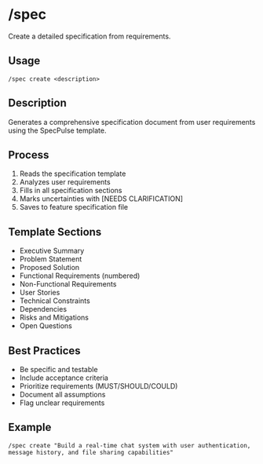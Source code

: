 # /spec

Create a detailed specification from requirements.

## Usage
```
/spec create <description>
```

## Description
Generates a comprehensive specification document from user requirements using the SpecPulse template.

## Process
1. Reads the specification template
2. Analyzes user requirements
3. Fills in all specification sections
4. Marks uncertainties with [NEEDS CLARIFICATION]
5. Saves to feature specification file

## Template Sections
- Executive Summary
- Problem Statement
- Proposed Solution
- Functional Requirements (numbered)
- Non-Functional Requirements
- User Stories
- Technical Constraints
- Dependencies
- Risks and Mitigations
- Open Questions

## Best Practices
- Be specific and testable
- Include acceptance criteria
- Prioritize requirements (MUST/SHOULD/COULD)
- Document all assumptions
- Flag unclear requirements

## Example
```
/spec create "Build a real-time chat system with user authentication, message history, and file sharing capabilities"
```